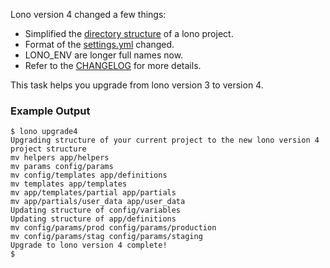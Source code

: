 Lono version 4 changed a few things:

* Simplified the [directory structure](http://lono.cloud/docs/directory-structure/) of a lono project.
* Format of the [settings.yml](http://lono.cloud/docs/settings/) changed.
* LONO_ENV are longer full names now.
* Refer to the [CHANGELOG](https://github.com/tongueroo/lono/blob/master/CHANGELOG.md) for more details.

This task helps you upgrade from lono version 3 to version 4.

### Example Output

    $ lono upgrade4
    Upgrading structure of your current project to the new lono version 4 project structure
    mv helpers app/helpers
    mv params config/params
    mv config/templates app/definitions
    mv templates app/templates
    mv app/templates/partial app/partials
    mv app/partials/user_data app/user_data
    Updating structure of config/variables
    Updating structure of app/definitions
    mv config/params/prod config/params/production
    mv config/params/stag config/params/staging
    Upgrade to lono version 4 complete!
    $
